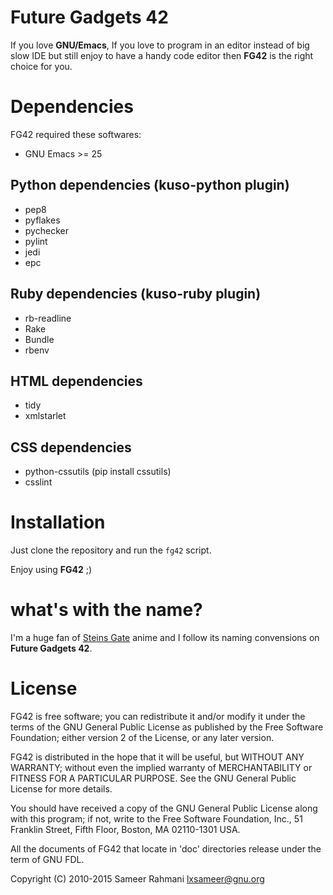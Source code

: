 Future Gadgets 42
=================
If you love **GNU/Emacs**, If you love to program in an editor instead of big slow IDE but still enjoy to
have a handy code editor then **FG42** is the right choice for you.


Dependencies
============
FG42 required these softwares:

* GNU Emacs >= 25


Python dependencies (kuso-python plugin)
----------------------------------------
  * pep8
  * pyflakes
  * pychecker
  * pylint
  * jedi
  * epc

Ruby dependencies (kuso-ruby plugin)
------------------------------------
  * rb-readline
  * Rake
  * Bundle
  * rbenv

HTML dependencies
-----------------
  * tidy
  * xmlstarlet

CSS dependencies
----------------
  * python-cssutils (pip install cssutils)
  * csslint

Installation
============
Just clone the repository and run the `fg42` script.

Enjoy using **FG42** ;)

what's with the name?
=====================
I'm a huge fan of [Steins Gate](https://en.wikipedia.org/wiki/Steins;Gate) anime and I follow its
naming convensions on **Future Gadgets 42**.


License
=======
  FG42 is free software; you can redistribute it and/or modify
it under the terms of the GNU General Public License as published by
the Free Software Foundation; either version 2 of the License, or
any later version.

  FG42 is distributed in the hope that it will be useful,
but WITHOUT ANY WARRANTY; without even the implied warranty of
MERCHANTABILITY or FITNESS FOR A PARTICULAR PURPOSE.  See the
GNU General Public License for more details.

  You should have received a copy of the GNU General Public License along
with this program; if not, write to the Free Software Foundation, Inc.,
51 Franklin Street, Fifth Floor, Boston, MA 02110-1301 USA.

  All the documents of FG42 that locate in 'doc' directories release
under the term of GNU FDL.

Copyright (C) 2010-2015  Sameer Rahmani <lxsameer@gnu.org>
